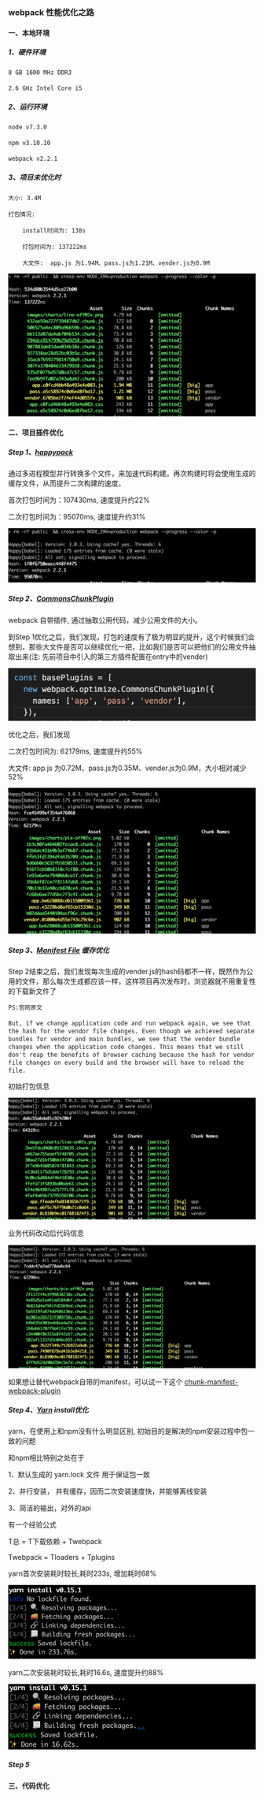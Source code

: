### webpack 性能优化之路
#### 一、本地环境
##### 1、硬件环境

    8 GB 1600 MHz DDR3

    2.6 GHz Intel Core i5

##### 2、运行环境

    node v7.3.0

    npm v3.10.10

    webpack v2.2.1

##### 3、项目未优化时

    大小: 3.4M

    打包情况:

        install时间为: 138s

        打包时间为: 137222ms

        大文件:  app.js 为1.94M、pass.js为1.21M、vender.js为0.9M


![webpack-old](./webpack-old.png)


#### 二、项目插件优化
##### Step 1、[happypack](https://github.com/amireh/happypack)

通过多进程模型并行转换多个文件，来加速代码构建。再次构建时将会使用生成的缓存文件，从而提升二次构建的速度。

首次打包时间为：107430ms, 速度提升约22%

二次打包时间为：95070ms, 速度提升约31%

![happy-cache](./happy-cache.png)

##### Step 2、[CommonsChunkPlugin](https://webpack.js.org/plugins/commons-chunk-plugin/)

webpack 自带插件, 通过抽取公用代码，减少公用文件的大小。

到Step 1优化之后，我们发现，打包的速度有了极为明显的提升，这个时候我们会想到，那些大文件是否可以继续优化一把，比如我们是否可以把他们的公用文件抽取出来(注: 先前项目中引入的第三方插件配置在entry中的vender)

![vender](./vender.png)

优化之后，我们发现

二次打包时间为: 62179ms, 速度提升约55%

大文件:  app.js 为0.72M、pass.js为0.35M、vender.js为0.9M，大小相对减少 52%

![webpack-vender](./webpack-vender.png)

##### Step 3、[Manifest File](https://webpack.js.org/guides/code-splitting-libraries/#manifest-file) 缓存优化

Step 2结束之后，我们发现每次生成的vender.js的hash码都不一样，既然作为公用的文件，那么每次生成都应该一样，这样项目再次发布时，浏览器就不用重复性的下载新文件了

    PS:官网原文

    But, if we change application code and run webpack again, we see that the hash for the vendor file changes. Even though we achieved separate bundles for vendor and main bundles, we see that the vendor bundle changes when the application code changes. This means that we still don't reap the benefits of browser caching because the hash for vendor file changes on every build and the browser will have to reload the file.

初始打包信息

![manifest-before](./manifest-before.png)

业务代码改动后代码信息

![manifest-after](./manifest-after.png)

如果想让替代webpack自带的manifest，可以试一下这个 [chunk-manifest-webpack-plugin](https://github.com/soundcloud/chunk-manifest-webpack-plugin)

##### Step 4、[Yarn](https://webpack.js.org/guides/code-splitting-libraries/#manifest-file) install优化
yarn，在使用上和npm没有什么明显区别, 初始目的是解决的npm安装过程中包一致的问题

和npm相比特别之处在于

1、默认生成的 yarn.lock 文件 用于保证包一致

2、并行安装， 并有缓存，因而二次安装速度快，并能够离线安装

3、简洁的输出，对外的api

有一个经验公式

T总 = T下载依赖 + Twebpack

Twebpack = Tloaders + Tplugins

yarn首次安装耗时较长,耗时233s, 增加耗时68%

![yarn-first](./yarn-first.png)

yarn二次安装耗时较长,耗时16.6s, 速度提升约88%

![yarn-second](./yarn-second.png)

##### Step 5

#### 三、代码优化
